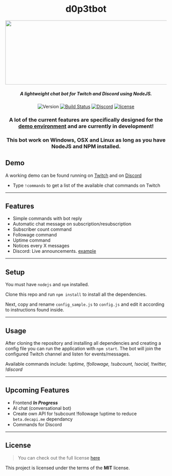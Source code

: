 <div align="center">

# d0p3tbot

<img src="http://i.imgur.com/suOPO9z.png" width="662px" height="200px">

##### A lightweight chat bot for Twitch and Discord using NodeJS.

![Version](https://img.shields.io/badge/version-0.0.1-green.svg) [![Build Status](https://travis-ci.org/d0p3t/d0p3tbot.svg?branch=master)](https://travis-ci.org/d0p3t/d0p3tbot) [![Discord](https://img.shields.io/discord/330910293934997504.svg)](https://discord.gg/bSd4cYJ) [![license](https://img.shields.io/github/license/mashape/apistatus.svg)]()

### A lot of the current features are specifically designed for the [demo environment](#demo) and are currently **in development**!
### This bot work on Windows, OSX and Linux as long as you have NodeJS and NPM installed.

</div>

## Demo
A working demo can be found running on [Twitch](https://twitch.tv/d0p3t) and on [Discord](https://discord.gg/bSd4cYJ)

- Type `!commands` to get a list of the available chat commands on Twitch

---

## Features
* Simple commands with bot reply
* Automatic chat message on subscription/resubscription
* Subscriber count command
* Followage command
* Uptime command
* Notices every X messages
* Discord: Live announcements. [example](http://i.imgur.com/squmt3C.png)

---

## Setup
You must have `nodejs` and `npm` installed.

Clone this repo and run `npm install` to install all the dependencies.

Next, copy and rename `config_sample.js` to `config.js` and edit it according to instructions found inside.

---

## Usage
After cloning the repository and installing all dependencies and creating a config file you can run the application with `npm start`. The bot will join the configured Twitch channel and listen for events/messages.

Available commands include: *!uptime, !followage, !subcount, !social, !twitter, !discord*

---

## Upcoming Features
* Frontend ***In Progress***
* AI chat (conversational bot)
* Create own API for !subcount !followage !uptime to reduce `beta.decapi.me` dependancy
* Commands for Discord

---

## License
>You can check out the full license [here](https://github.com/d0p3t/d0p3tbot/blob/master/LICENSE)

This project is licensed under the terms of the **MIT** license.
